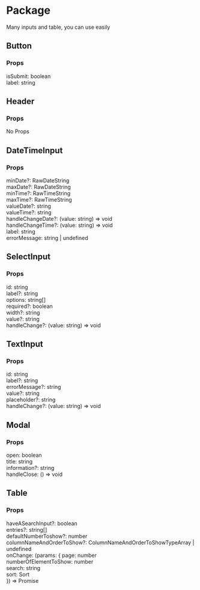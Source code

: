 # Package

Many inputs and table, you can use easily

## Button

### Props

isSubmit: boolean  
label: string

## Header

### Props

No Props

## DateTimeInput

### Props

minDate?: RawDateString  
maxDate?: RawDateString  
minTime?: RawTimeString  
maxTime?: RawTimeString  
valueDate?: string  
valueTime?: string  
handleChangeDate?: (value: string) => void  
handleChangeTime?: (value: string) => void  
label: string  
errorMessage: string | undefined

## SelectInput

### Props

id: string  
label?: string  
options: string[]  
required?: boolean  
width?: string  
value?: string  
handleChange?: (value: string) => void

## TextInput

### Props

id: string  
label?: string  
errorMessage?: string  
value?: string  
placeholder?: string  
handleChange?: (value: string) => void

## Modal

### Props

open: boolean  
title: string  
information?: string  
handleClose: () => void

## Table

### Props

haveASearchInput?: boolean  
entries?: string[]  
defaultNumberToshow?: number  
columnNameAndOrderToShow?: ColumnNameAndOrderToShowTypeArray | undefined  
onChange: (params: {
page: number  
numberOfElementToShow: number  
search: string  
sort: Sort  
}) => Promise<any>

